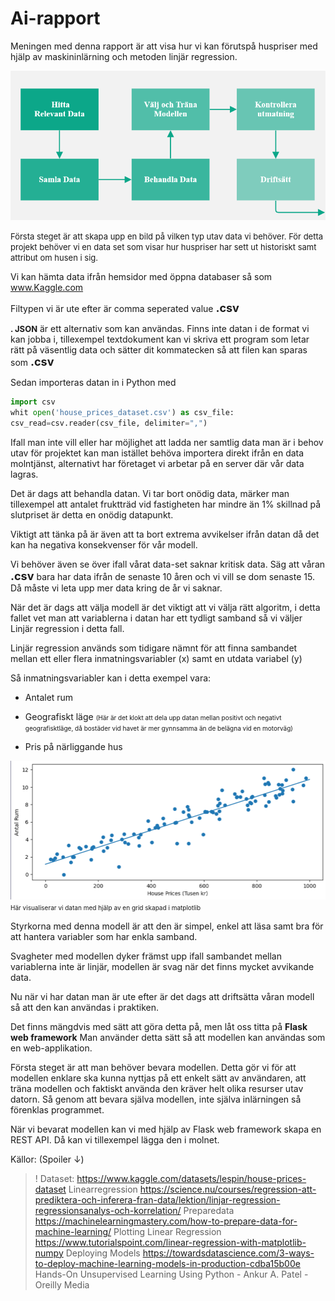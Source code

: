 # Ai-rapport

Meningen med denna rapport är att visa hur vi kan förutspå huspriser med hjälp av maskininlärning och metoden linjär regression.


![Image](/assets/AI_model.png)

<font size=2>Första steget är att skapa upp en bild på vilken typ utav data vi behöver.
För detta projekt behöver vi en data set som visar hur huspriser har sett ut historiskt samt attribut om husen i sig.</font>

Vi kan hämta data ifrån hemsidor med öppna databaser så som www.Kaggle.com 

Filtypen vi är ute efter är comma seperated value <font size=4>**.csv**</font>

<font size=2.5>**. JSON**</font>  är ett alternativ som kan användas.
Finns inte datan i de format vi kan jobba i, tillexempel textdokument kan vi skriva ett program som letar rätt på väsentlig data och sätter dit kommatecken så att filen kan sparas som <font size=4>**.csv**</font>


Sedan importeras datan in i Python med 
```python
import csv
whit open('house_prices_dataset.csv') as csv_file:
csv_read=csv.reader(csv_file, delimiter=",")
```
Ifall man inte vill eller har möjlighet att ladda ner samtlig data man är i behov utav för projektet kan man istället behöva importera direkt ifrån en data molntjänst, alternativt har företaget vi arbetar på en server där vår data lagras.

Det är dags att behandla datan. 
Vi tar bort onödig data, märker man tillexempel att antalet fruktträd vid fastigheten har mindre än 1% skillnad på slutpriset är detta en onödig datapunkt. 

Viktigt att tänka på är även att ta bort extrema avvikelser ifrån datan då det kan ha negativa konsekvenser för vår modell.

Vi behöver även se över ifall vårat data-set saknar kritisk data. Säg att våran <font size=4>**.csv**</font> bara har data ifrån de senaste 10 åren och vi vill se dom senaste 15. Då måste vi leta upp mer data kring de år vi saknar.  

När det är dags att välja modell är det viktigt att vi välja rätt algoritm, i detta fallet vet man att variablerna i datan har ett tydligt samband så vi väljer Linjär regression i detta fall.

Linjär regression används som tidigare nämnt för att finna sambandet mellan ett eller flera inmatningsvariabler (x) samt en utdata variabel (y)

Så inmatningsvariabler kan i detta exempel vara:

- Antalet rum

- Geografiskt läge <font size="0.7">(Här är det klokt att dela upp datan mellan positivt och negativt geografisktläge, då bostäder vid havet är mer gynnsamma än de belägna vid en motorväg)</font>

- Pris på närliggande hus

![Image](/assets/linear_model.png)
<font size="0.7">Här visualiserar vi datan med hjälp av en grid skapad i matplotlib </font>

Styrkorna med denna modell är att den är simpel, enkel att läsa samt bra för att hantera variabler som har enkla samband.

Svagheter med modellen dyker främst upp ifall sambandet mellan variablerna inte är linjär, modellen är svag när det finns mycket avvikande data.

Nu när vi har datan man är ute efter är det dags att driftsätta våran modell så att den kan användas i praktiken.

Det finns mängdvis med sätt att göra detta på, men låt oss titta på **Flask web framework**
Man använder detta sätt så att modellen kan användas som en web-applikation.

Första steget är att man behöver bevara modellen. 
Detta gör vi för att modellen enklare ska kunna nyttjas på ett enkelt sätt av användaren, att träna modellen och faktiskt använda den kräver helt olika resurser utav datorn. Så genom att bevara själva modellen, inte själva inlärningen så förenklas programmet.

När vi bevarat modellen kan vi med hjälp av Flask web framework skapa en REST API. 
Då kan vi tillexempel lägga den i molnet. 

Källor: (Spoiler ↓)
>! 
Dataset:
https://www.kaggle.com/datasets/lespin/house-prices-dataset
Linearregression
https://science.nu/courses/regression-att-prediktera-och-inferera-fran-data/lektion/linjar-regression-regressionsanalys-och-korrelation/ 
Preparedata
https://machinelearningmastery.com/how-to-prepare-data-for-machine-learning/
Plotting Linear Regression
https://www.tutorialspoint.com/linear-regression-with-matplotlib-numpy
Deploying Models
https://towardsdatascience.com/3-ways-to-deploy-machine-learning-models-in-production-cdba15b00e 
Hands-On Unsupervised Learning Using Python - Ankur A. Patel - Oreilly Media